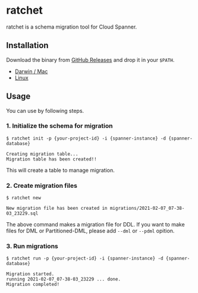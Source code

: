 ratchet
========
ratchet is a schema migration tool for Cloud Spanner.

## Installation

Download the binary from [GitHub Releases][release] and drop it in your `$PATH`.

- [Darwin / Mac][release]
- [Linux][release]

[release]: https://github.com/hiracchy/ratchet/releases/latest

## Usage
You can use by following steps.

### 1. Initialize the schema for migration
```console
$ ratchet init -p {your-project-id} -i {spanner-instance} -d {spanner-database}

Creating migration table...
Migration table has been created!!
```
This will create a table to manage migration.

### 2. Create migration files
```console
$ ratchet new

New migration file has been created in migrations/2021-02-07_07-38-03_23229.sql
```
The above command makes a migration file for DDL.
If you want to make files for DML or Partitioned-DML, please add `--dml` or `--pdml` opition.

### 3. Run migrations
```console
$ ratchet run -p {your-project-id} -i {spanner-instance} -d {spanner-database}

Migration started.
running 2021-02-07_07-38-03_23229 ... done.
Migration completed!
```
